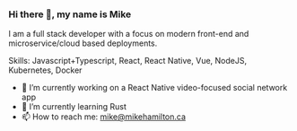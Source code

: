 ### Hi there 👋, my name is Mike

I am a full stack developer with a focus on modern front-end and microservice/cloud based deployments.

Skills: Javascript+Typescript, React, React Native, Vue, NodeJS, Kubernetes, Docker

- 🔭 I’m currently working on a React Native video-focused social network app 
- 🌱 I’m currently learning Rust 
- 📫 How to reach me: mike@mikehamilton.ca 
